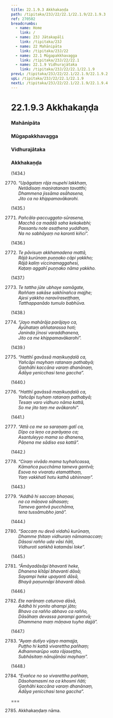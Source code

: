 ```yaml
---
title: 22.1.9.3 Akkhakaṇḍa
path: /tipitaka/23J/22/22.1/22.1.9/22.1.9.3
ref: 270502
breadcrumbs:
  - name: Home
    link: /
  - name: 23J Jātakapāḷi
    link: /tipitaka/23J
  - name: 22 Mahānipāta
    link: /tipitaka/23J/22
  - name: 22.1 Mūgapakkhavagga
    link: /tipitaka/23J/22/22.1
  - name: 22.1.9 Vidhurajātaka
    link: /tipitaka/23J/22/22.1/22.1.9
prevL: /tipitaka/23J/22/22.1/22.1.9/22.1.9.2
upL: /tipitaka/23J/22/22.1/22.1.9
nextL: /tipitaka/23J/22/22.1/22.1.9/22.1.9.4
---
```


# 22.1.9.3 Akkhakaṇḍa

### Mahānipāta

### Mūgapakkhavagga

### Vidhurajātaka

### Akkhakaṇḍa

(1434.)

2770. _“Upāgataṃ rāja mupehi lakkhaṃ,_  
_Netādisaṃ maṇiratanaṃ tavatthi;_  
_Dhammena jissāma asāhasena,_  
_Jito ca no khippamavākarohi._  


(1435.)

2771. _Pañcāla-paccuggata-sūrasena,_  
_Macchā ca maddā saha kekakebhi;_  
_Passantu note asaṭhena yuddhaṃ,_  
_Na no sabhāyaṃ na karonti kiñci”._  


(1436.)

2772. _Te pāvisuṃ akkhamadena mattā,_  
_Rājā kurūnaṃ puṇṇako cāpi yakkho;_  
_Rājā kaliṃ viccinamaggahesi,_  
_Kaṭaṃ aggahī puṇṇako nāma yakkho._  


(1437.)

2773. _Te tattha jūte ubhaye samāgate,_  
_Raññaṃ sakāse sakhīnañca majjhe;_  
_Ajesi yakkho naravīraseṭṭhaṃ,_  
_Tatthappanādo tumulo babhūva._  


(1438.)

2774. _“Jayo mahārāja parājayo ca,_  
_Āyūhataṃ aññatarassa hoti;_  
_Janinda jīnosi varaddhanena,_  
_Jito ca me khippamavākarohi”._  


(1439.)

2775. _“Hatthī gavāssā maṇikuṇḍalā ca,_  
_Yañcāpi mayhaṃ ratanaṃ pathabyā;_  
_Gaṇhāhi kaccāna varaṃ dhanānaṃ,_  
_Ādāya yenicchasi tena gaccha”._  


(1440.)

2776. _“Hatthī gavāssā maṇikuṇḍalā ca,_  
_Yañcāpi tuyhaṃ ratanaṃ pathabyā;_  
_Tesaṃ varo vidhuro nāma kattā,_  
_So me jito taṃ me avākarohi”._  


(1441.)

2777. _“Attā ca me so saraṇaṃ gatī ca,_  
_Dīpo ca leṇo ca parāyaṇo ca;_  
_Asantuleyyo mama so dhanena,_  
_Pāṇena me sādiso esa kattā”._  


(1442.)

2778. _“Ciraṃ vivādo mama tuyhañcassa,_  
_Kāmañca pucchāma tameva gantvā;_  
_Esova no vivaratu etamatthaṃ,_  
_Yaṃ vakkhatī hotu kathā ubhinnaṃ”._  


(1443.)

2779. _“Addhā hi saccaṃ bhaṇasi,_  
_na ca māṇava sāhasaṃ;_  
_Tameva gantvā pucchāma,_  
_tena tussāmubho janā”._  


(1444.)

2780. _“Saccaṃ nu devā vidahū kurūnaṃ,_  
_Dhamme ṭhitaṃ vidhuraṃ nāmamaccaṃ;_  
_Dāsosi rañño uda vāsi ñāti,_  
_Vidhuroti saṅkhā katamāsi loke”._  


(1445.)

2781. _“Āmāyadāsāpi bhavanti heke,_  
_Dhanena kītāpi bhavanti dāsā;_  
_Sayampi heke upayanti dāsā,_  
_Bhayā paṇunnāpi bhavanti dāsā._  


(1446.)

2782. _Ete narānaṃ caturova dāsā,_  
_Addhā hi yonito ahampi jāto;_  
_Bhavo ca rañño abhavo ca rañño,_  
_Dāsāhaṃ devassa parampi gantvā;_  
_Dhammena maṃ māṇava tuyha dajjā”._  


(1447.)

2783. _“Ayaṃ dutīyo vijayo mamajja,_  
_Puṭṭho hi kattā vivarettha pañhaṃ;_  
_Adhammarūpo vata rājaseṭṭho,_  
_Subhāsitaṃ nānujānāsi mayhaṃ”._  


(1448.)

2784. _“Evañce no so vivarettha pañhaṃ,_  
_Dāsohamasmi na ca khosmi ñāti;_  
_Gaṇhāhi kaccāna varaṃ dhanānaṃ,_  
_Ādāya yenicchasi tena gaccha”._  


===

2785. Akkhakaṇḍaṃ nāma.




